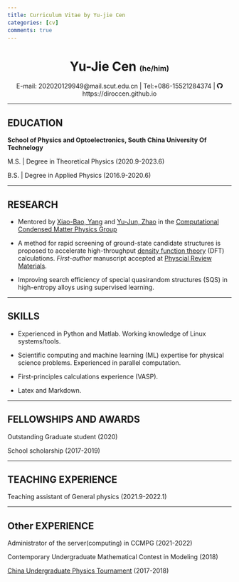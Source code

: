 ```yaml
---
title: Curriculum Vitae by Yu-jie Cen
categories: [cv]
comments: true
---
```


# <center> Yu-Jie Cen <font size=3> (he/him) </font>  </center>
<center> E-mail: 202020129949@mail.scut.edu.cn | Tel:+086-15521284374 | <a herf="https://diroccen.github.io"><img src="../assets/img/cv/github.png" width=2.5%></a> https://diroccen.github.io </center>


<!-- {:heitht="10" width="10"} -->
 <!-- <center> 202020129949@mail.scut.edu.cn | +086-15521284374 | https://diroccen.github.io </center>  -->

***

## EDUCATION 

**School of Physics and Optoelectronics, South China University Of Technelogy**  

M.S. \| Degree in Theoretical Physics (2020.9-2023.6)  

B.S. \| Degree in Applied Physics (2016.9-2020.6)  


***
## RESEARCH  
- Mentored by [Xiao-Bao, Yang](https://www.researchgate.net/profile/Xiao-Bao-Yang) and [Yu-Jun, Zhao](https://scholar.google.com.hk/citations?hl=zh-CN&user=aPnXvUcAAAAJ) in the [Computational Condensed Matter Physics Group](http://www.compphys.cn/)

- A method for rapid screening of ground-state candidate structures is proposed to accelerate high-throughput [density function theory](https://en.wikipedia.org/wiki/Density_functional_theory) (DFT) calculations. *First-author* manuscript accepted at [Physcial Review Materials](https://journals.aps.org/prmaterials/abstract/10.1103/PhysRevMaterials.6.L050801).

- Improving search efficiency of special quasirandom structures (SQS) in high-entropy alloys using supervised learning. 


<!-- 棚平面上的结构搜索 -->

<!-- - Searching special quasirandom structures (SQS) base on unsupervised learning -->

<!-- *** -->
<!-- ## RESEARCH INTERESTS -->




***
## SKILLS

- Experienced in Python and Matlab. Working knowledge of Linux systems/tools.

- Scientific computing and machine learning (ML) expertise for physical science problems. Experienced in parallel computation.

- First-principles calculations experience (VASP).

- Latex and Markdown.



***
## FELLOWSHIPS AND AWARDS
Outstanding Graduate student (2020)  

School scholarship (2017-2019)



***
## TEACHING EXPERIENCE
Teaching assistant of General physics (2021.9-2022.1)


***
## Other EXPERIENCE
Administrator of the server(computing) in CCMPG (2021-2022)

Contemporary Undergraduate Mathematical Contest in Modeling (2018) 

[China Undergraduate Physics Tournament](https://pt.nankai.edu.cn/cupt/list.htm) (2017-2018)  

 



